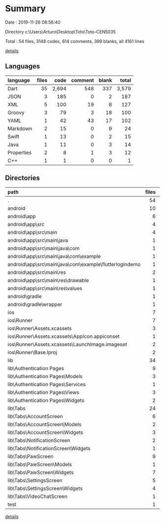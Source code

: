# Summary

Date : 2019-11-26 08:56:40

Directory c:\Users\Arturo\Desktop\Toto\Toto-CEN5035

Total : 54 files,  3148 codes, 614 comments, 399 blanks, all 4161 lines

[details](details.md)

## Languages
| language | files | code | comment | blank | total |
| :--- | ---: | ---: | ---: | ---: | ---: |
| Dart | 35 | 2,694 | 548 | 337 | 3,579 |
| JSON | 3 | 185 | 0 | 2 | 187 |
| XML | 5 | 100 | 19 | 8 | 127 |
| Groovy | 3 | 79 | 3 | 18 | 100 |
| YAML | 1 | 42 | 43 | 17 | 102 |
| Markdown | 2 | 15 | 0 | 9 | 24 |
| Swift | 1 | 13 | 0 | 2 | 15 |
| Java | 1 | 11 | 0 | 3 | 14 |
| Properties | 2 | 8 | 1 | 3 | 12 |
| C++ | 1 | 1 | 0 | 0 | 1 |

## Directories
| path | files | code | comment | blank | total |
| :--- | ---: | ---: | ---: | ---: | ---: |
| . | 54 | 3,148 | 614 | 399 | 4,161 |
| android | 10 | 177 | 21 | 30 | 228 |
| android\app | 6 | 131 | 20 | 18 | 169 |
| android\app\src | 4 | 50 | 17 | 9 | 76 |
| android\app\src\main | 4 | 50 | 17 | 9 | 76 |
| android\app\src\main\java | 1 | 11 | 0 | 3 | 14 |
| android\app\src\main\java\com | 1 | 11 | 0 | 3 | 14 |
| android\app\src\main\java\com\example | 1 | 11 | 0 | 3 | 14 |
| android\app\src\main\java\com\example\flutterlogindemo | 1 | 11 | 0 | 3 | 14 |
| android\app\src\main\res | 2 | 15 | 4 | 3 | 22 |
| android\app\src\main\res\drawable | 1 | 9 | 2 | 2 | 13 |
| android\app\src\main\res\values | 1 | 6 | 2 | 1 | 9 |
| android\gradle | 1 | 5 | 1 | 1 | 7 |
| android\gradle\wrapper | 1 | 5 | 1 | 1 | 7 |
| ios | 7 | 223 | 2 | 8 | 233 |
| ios\Runner | 7 | 223 | 2 | 8 | 233 |
| ios\Runner\Assets.xcassets | 3 | 148 | 0 | 4 | 152 |
| ios\Runner\Assets.xcassets\AppIcon.appiconset | 1 | 122 | 0 | 1 | 123 |
| ios\Runner\Assets.xcassets\LaunchImage.imageset | 2 | 26 | 0 | 3 | 29 |
| ios\Runner\Base.lproj | 2 | 61 | 2 | 2 | 65 |
| lib | 34 | 2,525 | 518 | 321 | 3,364 |
| lib\Authentication Pages | 9 | 781 | 58 | 101 | 940 |
| lib\Authentication Pages\Models | 3 | 35 | 11 | 7 | 53 |
| lib\Authentication Pages\Services | 1 | 101 | 19 | 26 | 146 |
| lib\Authentication Pages\Views | 3 | 605 | 26 | 64 | 695 |
| lib\Authentication Pages\Widgets | 2 | 40 | 2 | 4 | 46 |
| lib\Tabs | 24 | 1,707 | 427 | 208 | 2,342 |
| lib\Tabs\AccountScreen | 6 | 307 | 20 | 23 | 350 |
| lib\Tabs\AccountScreen\Models | 2 | 77 | 9 | 11 | 97 |
| lib\Tabs\AccountScreen\Widgets | 3 | 172 | 11 | 11 | 194 |
| lib\Tabs\NotificationScreen | 2 | 83 | 21 | 10 | 114 |
| lib\Tabs\NotificationScreen\Widgets | 1 | 55 | 14 | 3 | 72 |
| lib\Tabs\PawScreen | 9 | 717 | 206 | 62 | 985 |
| lib\Tabs\PawScreen\Models | 1 | 50 | 2 | 5 | 57 |
| lib\Tabs\PawScreen\Widgets | 7 | 633 | 203 | 54 | 890 |
| lib\Tabs\SettingsScreen | 5 | 378 | 61 | 76 | 515 |
| lib\Tabs\SettingsScreen\Widgets | 4 | 285 | 60 | 59 | 404 |
| lib\Tabs\VideoChatScreen | 1 | 100 | 99 | 20 | 219 |
| test | 1 | 169 | 30 | 16 | 215 |

[details](details.md)